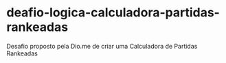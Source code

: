 # deafio-logica-calculadora-partidas-rankeadas
Desafio proposto pela Dio.me de criar uma Calculadora de Partidas Rankeadas
